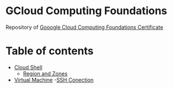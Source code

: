 # GCloud Computing Foundations
Repository of [Gooogle Cloud Computing Foundations Certificate](https://www.cloudskillsboost.google/paths/36)

# Table of contents
- [Cloud Shell](Essentials/README.md#cloud-shell)
  - [Region and Zones](Essentials/README.md#regions-and-zones)
- [Virtual Machine](Essentials/README.md#1-create-a-virtual-machine)
  -[SSH Conection](Essentials/README.md#use-ssh-to-connect-to-your-instance) 
